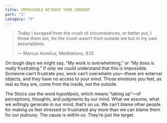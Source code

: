 ```yaml
---
title: IMPOSSIBLE WITHOUT YOUR CONSENT
part: "1"
category: "3"
---
```


> Today I escaped from the crush of circumstances, or better put, I threw them out, for the crush wasn’t from outside me but in my own assumptions.
>
> — Marcus Aurelius, Meditations, 9.13

On tough days we might say, “My work is overwhelming,” or “My boss is really frustrating.” If only we could understand that this is impossible. Someone can’t frustrate _you_, work can’t overwhelm _you_—these are external objects, and they have no access to your mind. Those emotions you feel, as real as they are, come from the inside, not the outside.

The Stoics use the word _hypolêpsis_, which means “taking up”—of perceptions, thoughts, and judgments by our mind. What we assume, what we willingly generate in our mind, that’s on us. We can’t blame other people for making us feel stressed or frustrated any more than we can blame them for our jealousy. The cause is within us. They’re just the target.
